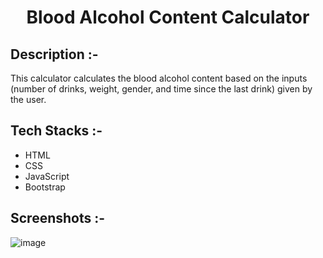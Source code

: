 # <p align="center">Blood Alcohol Content Calculator</p>

## Description :-

This calculator calculates the blood alcohol content based on the inputs (number of drinks, weight, gender, and time since the last drink) given by the user.

## Tech Stacks :-

- HTML
- CSS
- JavaScript
- Bootstrap

## Screenshots :-

![image](https://github.com/Rakesh9100/CalcDiverse/assets/142327526/313f36a1-6353-41d9-a411-61a396cd7650)
